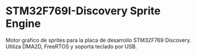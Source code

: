 # STM32F769I-Discovery Sprite Engine
Motor grafico de sprites para la placa de desarrollo STM32F769 Discovery.
Utiliza DMA2D, FreeRTOS y soporta teclado por USB.